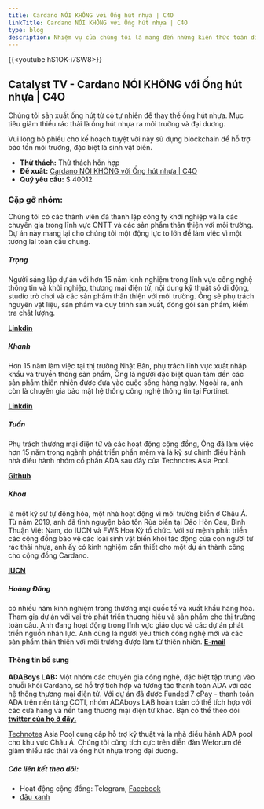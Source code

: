 ```yaml
---
title: Cardano NÓI KHÔNG với Ống hút nhựa | C4O
linkTitle: Cardano NÓI KHÔNG với Ống hút nhựa | C4O
type: blog
description: Nhiệm vụ của chúng tôi là mang đến những kiến thức toàn diện nhất về Cardano cho cộng đồng tại Việt Nam.
---
```


{{&lt;youtube hS1OK-i7SW8&gt;}}

## Catalyst TV - Cardano NÓI KHÔNG với Ống hút nhựa | C4O

Chúng tôi sản xuất ống hút từ cỏ tự nhiên để thay thế ống hút nhựa. Mục tiêu giảm thiểu rác thải là ống hút nhựa ra môi trường và đại dương.

Vui lòng bỏ phiếu cho kế hoạch tuyệt vời này sử dụng blockchain để hỗ trợ bảo tồn môi trường, đặc biệt là sinh vật biển.

- **Thử thách:** Thử thách hỗn hợp
- **Đề xuất:** [Cardano NÓI KHÔNG với Ống hút nhựa | C4O](https://cardano.ideascale.com/c/idea/398112)
- **Quỹ yêu cầu:** $ 40012

### Gặp gỡ nhóm:

Chúng tôi có các thành viên đã thành lập công ty khởi nghiệp và là các chuyên gia trong lĩnh vực CNTT và các sản phẩm thân thiện với môi trường. Dự án này mang lại cho chúng tôi một động lực to lớn để làm việc vì một tương lai toàn cầu chung.

##### **Trọng**

Người sáng lập dự án với hơn 15 năm kinh nghiệm trong lĩnh vực công nghệ thông tin và khởi nghiệp, thương mại điện tử, nội dung kỹ thuật số di động, studio trò chơi và các sản phẩm thân thiện với môi trường. Ông sẽ phụ trách nguyên vật liệu, sản phẩm và quy trình sản xuất, đóng gói sản phẩm, kiểm tra chất lượng.

[**Linkdin**](https://www.linkedin.com/in/trong-nguyen-4092b568/)

##### **Khanh**

Hơn 15 năm làm việc tại thị trường Nhật Bản, phụ trách lĩnh vực xuất nhập khẩu và truyền thông sản phẩm, Ông là người đặc biệt quan tâm đến các sản phẩm thiên nhiên được đưa vào cuộc sống hàng ngày. Ngoài ra, anh còn là chuyên gia bảo mật hệ thống công nghệ thông tin tại Fortinet.

[**Linkdin**](https://www.linkedin.com/in/khanh-pham-ngoc-79541371/)

##### **Tuấn**

Phụ trách thương mại điện tử và các hoạt động cộng đồng, Ông đã làm việc hơn 15 năm trong ngành phát triển phần mềm và là kỹ sư chính điều hành nhà điều hành nhóm cổ phần ADA sau đây của Technotes Asia Pool.

[**Github**](https://github.com/CWThun)

##### **Khoa**

là một kỹ sư tự động hóa, một nhà hoạt động vì môi trường biển ở Châu Á. Từ năm 2019, anh đã tình nguyện bảo tồn Rùa biển tại Đảo Hòn Cau, Bình Thuận Việt Nam, do IUCN và FWS Hoa Kỳ tổ chức. Với sứ mệnh phát triển các cộng đồng bảo vệ các loài sinh vật biển khỏi tác động của con người từ rác thải nhựa, anh ấy có kinh nghiệm cần thiết cho một dự án thành công cho cộng đồng Cardano.

[**IUCN**](https://www.iucn.org/asia/countries/viet-nam/marine-turtle-conservation)

##### **Hoàng Đăng**

có nhiều năm kinh nghiệm trong thương mại quốc tế và xuất khẩu hàng hóa. Tham gia dự án với vai trò phát triển thương hiệu và sản phẩm cho thị trường toàn cầu. Anh đang hoạt động trong lĩnh vực giáo dục và các dự án phát triển nguồn nhân lực. Anh cũng là người yêu thích công nghệ mới và các sản phẩm thân thiện với môi trường được làm từ thiên nhiên. [**E-mail**](hoangdang2208@hoangdang2208)

#### Thông tin bổ sung

**ADABoys LAB:** Một nhóm các chuyên gia công nghệ, đặc biệt tập trung vào chuỗi khối Cardano, sẽ hỗ trợ tích hợp và tương tác thanh toán ADA với các hệ thống thương mại điện tử. Với dự án đã được Funded 7 cPay - thanh toán ADA trên nền tảng COTI, nhóm ADAboys LAB hoàn toàn có thể tích hợp với các cửa hàng và nền tảng thương mại điện tử khác. Bạn có thể theo dõi [**twitter của họ ở đây.**](https://mobile.twitter.com/boys_ada)

[Technotes](https://www.technotes.asia) Asia Pool cung cấp hỗ trợ kỹ thuật và là nhà điều hành ADA pool cho khu vực Châu Á. Chúng tôi cũng tích cực trên diễn đàn Weforum để giảm thiểu rác thải và ống hút nhựa trong đại dương.

##### Các liên kết theo dõi:

- Hoạt động cộng đồng: Telegram, [Facebook](https://www.facebook.com/naturalgrassstraws)
- [đậu xanh](www.peagreen.global)
